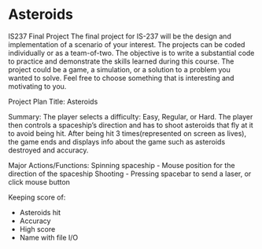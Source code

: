 # Asteroids
IS237 Final Project
The final project for IS-237 will be the design and implementation of a scenario of your interest. The projects can be coded individually or as a team-of-two. 
The objective is to write a substantial code to practice and demonstrate the skills learned during this course. The project could be a game, a simulation, or a 
solution to a problem you wanted to solve. Feel free to choose something that is interesting and motivating to you.

Project Plan
Title: Asteroids

Summary:
The player selects a difficulty: Easy, Regular, or Hard. The player then controls a spaceship’s direction and has to shoot asteroids that fly at it to avoid being 
hit. After being hit 3 times(represented on screen as lives), the game ends and displays info about the game such as asteroids destroyed and accuracy.

Major Actions/Functions:
Spinning spaceship - Mouse position for the direction of the spaceship
Shooting - Pressing spacebar to send a laser, or click mouse button

Keeping score of:
  - Asteroids hit
  - Accuracy
  - High score
  - Name with file I/O


 

